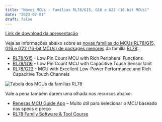 ```yaml
---
title: "Novos MCUs - Famílias RL78/G15, G16 e G22 (16-bit MCUs)"
date: "2023-07-01"
draft: false
---
```


[Link de download da apresentação](../assets/material/RL78_G15_G16_Introduction.pdf)

Veja as informações abaixo sobre as [novas famílias do MCUs RL78/G15, G16 e G22 (16-bit MCUs) de packages menores](https://www.renesas.com/us/en/about/press-room/renesas-introduces-low-power-rl78g15-mcu-smallest-8-pin-package-option-available-within-rl78-family) da família [RL78](https://www.renesas.com/us/en/products/microcontrollers-microprocessors/rl78-low-power-8-16-bit-mcus):

- [RL78/G15](https://www.renesas.com/us/en/products/microcontrollers-microprocessors/rl78-low-power-8-16-bit-mcus/rl78g15-compact-low-pin-count-microcontrollers-rich-peripheral-functions-general-purpose-applications) - Low Pin Count MCU with Rich Peripheral Functions
- [RL78/G16](https://www.renesas.com/us/en/products/microcontrollers-microprocessors/rl78-low-power-8-16-bit-mcus/rl78g16-compact-low-pin-count-microcontrollers-capacitive-touch-sensor-unit-ideal-home-appliances-and-high) - Low Pin Count MCU with Capacitive Touch Sensor Unit
- [RL78/G22](https://www.renesas.com/us/en/products/microcontrollers-microprocessors/rl78-low-power-8-16-bit-mcus/rl78g22-general-purpose-microcontrollers-excellent-low-power-performance-and-rich-capacitive-touch-channels) - MCU with Excellent Low-Power Performance and Rich Capacitive Touch Channels


![Tabela dos MCUs da famílias RL78](../assets/img/RL78_G15_G16_table.png "Tabela dos MCUs da famílias RL78")

Vale a pena também darem uma olhada nos recursos abaixo:
- [Renesas MCU Guide App](https://www.renesas.com/us/en/products/microcontrollers-microprocessors/renesas-mcu-guide-app) – Muito útil para selecionar o MCU baseado nas specs e preço
- [RL78 Family Software & Tool Course](https://www.renesas.com/br/en/software-tool/rl78-software-tool-course)
